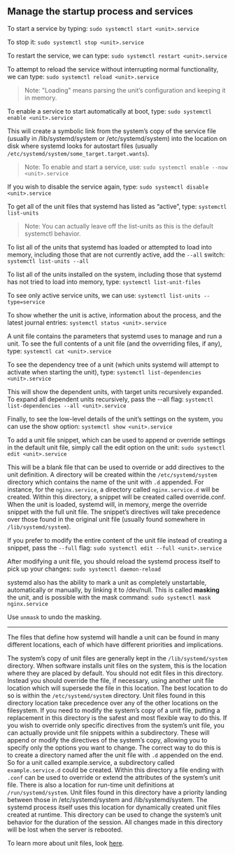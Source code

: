 ## Manage the startup process and services

To start a service by typing: `sudo systemctl start <unit>.service`

To stop it: `sudo systemctl stop <unit>.service`

To restart the service, we can type: `sudo systemctl restart <unit>.service`

To attempt to reload the service without interrupting normal functionality, we can type: `sudo systemctl reload <unit>.service`

> Note: "Loading" means parsing the unit’s configuration and keeping it in memory.

To enable a service to start automatically at boot, type: `sudo systemctl enable <unit>.service`

This will create a symbolic link from the system’s copy of the service file (usually in /lib/systemd/system or /etc/systemd/system) into the location on disk where systemd looks for autostart files (usually `/etc/systemd/system/some_target.target.wants`).

> Note: To enable and start a service, use: `sudo systemctl enable --now <unit>.service`

If you wish to disable the service again, type: `sudo systemctl disable <unit>.service`

To get all of the unit files that systemd has listed as “active”, type: `systemctl list-units`

> Note: You can actually leave off the list-units as this is the default systemctl behavior.

To list all of the units that systemd has loaded or attempted to load into memory, including those that are not currently active, add the `--all` switch:
`systemctl list-units --all`

To list all of the units installed on the system, including those that systemd has not tried to load into memory, type: `systemctl list-unit-files`

To see only active service units, we can use: `systemctl list-units --type=service`


To show whether the unit is active, information about the process, and the latest journal entries: `systemctl status <unit>.service`

A unit file contains the parameters that systemd uses to manage and run a unit. To see the full contents of a unit file (and the ovverriding files, if any), type:
`systemctl cat <unit>.service`

To see the dependency tree of a unit (which units systemd will attempt to activate when starting the unit), type:
`systemctl list-dependencies <unit>.service`

This will show the dependent units, with target units recursively expanded. To expand all dependent units recursively, pass the --all flag:
`systemctl list-dependencies --all <unit>.service`

Finally, to see the low-level details of the unit’s settings on the system, you can use the show option:
`systemctl show <unit>.service`

To add a unit file snippet, which can be used to append or override settings in the default unit file, simply call the edit option on the unit:
`sudo systemctl edit <unit>.service`

This will be a blank file that can be used to override or add directives to the unit definition. A directory will be created within the `/etc/systemd/system` directory which contains the name of the unit with `.d` appended. For instance, for the `nginx.service`, a directory called `nginx.service.d` will be created. Within this directory, a snippet will be created called override.conf. When the unit is loaded, systemd will, in memory, merge the override snippet with the full unit file. The snippet’s directives will take precedence over those found in the original unit file (usually found somewhere in `/lib/systemd/system`).

If you prefer to modify the entire content of the unit file instead of creating a snippet, pass the `--full` flag:
`sudo systemctl edit --full <unit>.service`

After modifying a unit file, you should reload the systemd process itself to pick up your changes:
`sudo systemctl daemon-reload`

systemd also has the ability to mark a unit as completely unstartable, automatically or manually, by linking it to /dev/null. This is called **masking** the unit, and is possible with the mask command: `sudo systemctl mask nginx.service`

Use `unmask` to undo the masking.

---

The files that define how systemd will handle a unit can be found in many different locations, each of which have different priorities and implications.

The system’s copy of unit files are generally kept in the `/lib/systemd/system` directory. When software installs unit files on the system, this is the location where they are placed by default. You should not edit files in this directory. Instead you should override the file, if necessary, using another unit file location which will supersede the file in this location. The best location to do so is within the `/etc/systemd/system` directory. Unit files found in this directory location take precedence over any of the other locations on the filesystem. If you need to modify the system’s copy of a unit file, putting a replacement in this directory is the safest and most flexible way to do this. If you wish to override only specific directives from the system’s unit file, you can actually provide unit file snippets within a subdirectory. These will append or modify the directives of the system’s copy, allowing you to specify only the options you want to change. The correct way to do this is to create a directory named after the unit file with `.d` appended on the end. So for a unit called example.service, a subdirectory called `example.service.d` could be created. Within this directory a file ending with `.conf` can be used to override or extend the attributes of the system’s unit file. There is also a location for run-time unit definitions at `/run/systemd/system`. Unit files found in this directory have a priority landing between those in /etc/systemd/system and /lib/systemd/system. The systemd process itself uses this location for dynamically created unit files created at runtime. This directory can be used to change the system’s unit behavior for the duration of the session. All changes made in this directory will be lost when the server is rebooted.

To learn more about unit files, look [here](https://www.digitalocean.com/community/tutorials/understanding-systemd-units-and-unit-files).
